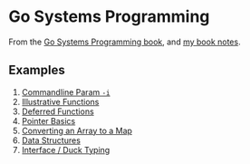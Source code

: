 # Go Systems Programming

From the [Go Systems Programming book][book-site], and [my book notes][book-notes].

## Examples

1. [Commandline Param `-i`](parameter.go)
1. [Illustrative Functions](functions.go)
1. [Deferred Functions](defer.go)
1. [Pointer Basics](pointers.go)
1. [Converting an Array to a Map](array2map.go)
1. [Data Structures](dataStructures.go)
1. [Interface / Duck Typing](interfaces.go)

[book-site]: https://www.packtpub.com/networking-and-servers/go-systems-programming
[book-notes]: https://github.com/trueheart78/book-notes/tree/master/go-systems-programming
